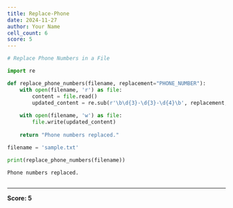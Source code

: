 ```yaml
---
title: Replace-Phone
date: 2024-11-27
author: Your Name
cell_count: 6
score: 5
---
```


```python
# Replace Phone Numbers in a File
```


```python
import re
```


```python
def replace_phone_numbers(filename, replacement="PHONE_NUMBER"):
    with open(filename, 'r') as file:
        content = file.read()
        updated_content = re.sub(r'\b\d{3}-\d{3}-\d{4}\b', replacement, content)
    
    with open(filename, 'w') as file:
        file.write(updated_content)
    
    return "Phone numbers replaced."
```


```python
filename = 'sample.txt'
```


```python
print(replace_phone_numbers(filename))
```

    Phone numbers replaced.



```python

```


---
**Score: 5**
